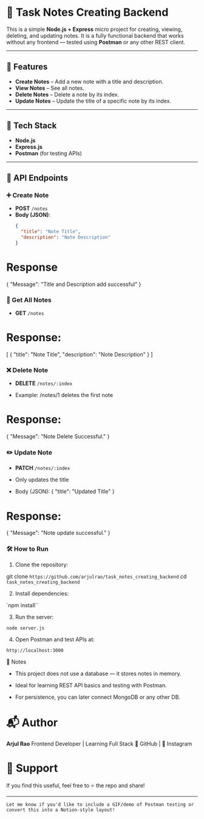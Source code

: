 # 📝 Task Notes Creating Backend

This is a simple **Node.js + Express** micro project for creating, viewing, deleting, and updating notes. It is a fully functional backend that works without any frontend — tested using **Postman** or any other REST client.

---

## 🔧 Features

- **Create Notes** – Add a new note with a title and description.
- **View Notes** – See all notes.
- **Delete Notes** – Delete a note by its index.
- **Update Notes** – Update the title of a specific note by its index.

---

## 🚀 Tech Stack

- **Node.js**
- **Express.js**
- **Postman** (for testing APIs)

---


## 📌 API Endpoints

### ➕ Create Note

- **POST** `/notes`
- **Body (JSON)**:
  ```json
  {
    "title": "Note Title",
    "description": "Note Description"
  }

# Response 
{
  "Message": "Title and Description add successful"
}

### 📄 Get All Notes

- **GET** `/notes`

# Response:

[
  {
    "title": "Note Title",
    "description": "Note Description"
  }
]


### ❌ Delete Note
- **DELETE** `/notes/:index`

- Example: /notes/1 deletes the first note

# Response:

{
  "Message": "Note Delete Successful."
}

### ✏️ Update Note

- **PATCH** `/notes/:index`

- Only updates the title

- Body (JSON):
{
  "title": "Updated Title"
}


# Response:

{
  "Message": "Note update successful."
}


### 🛠 How to Run

1. Clone the repository:

git clone `https://github.com/arjulrao/task_notes_creating_backend`
cd `task_notes_creating_backend`


2. Install dependencies:

`npm install``

3. Run the server:

`node server.js`

4. Open Postman and test APIs at:

`http://localhost:3000`

📌 Notes
- This project does not use a database — it stores notes in memory.

- Ideal for learning REST API basics and testing with Postman.

- For persistence, you can later connect MongoDB or any other DB.

# 📬 Author
**Arjul Rao**
Frontend Developer | Learning Full Stack
🔗 GitHub | 📸 Instagram

# 🖤 Support
If you find this useful, feel free to ⭐️ the repo and share!


---

`Let me know if you'd like to include a GIF/demo of Postman testing or convert this into a Notion-style layout!`
